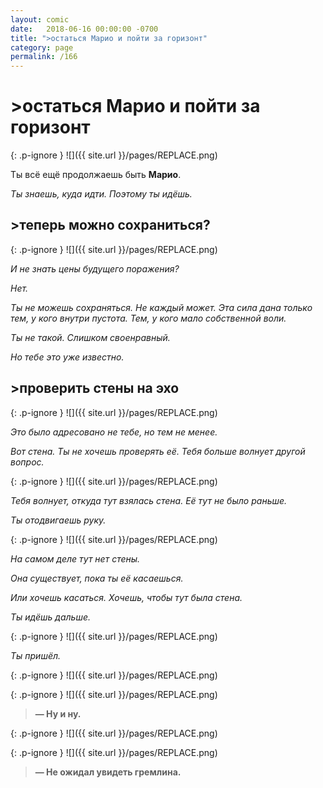 ```yaml
---
layout: comic
date:   2018-06-16 00:00:00 -0700
title: ">остаться Марио и пойти за горизонт"
category: page
permalink: /166
---
```

# >остаться Марио и пойти за горизонт

{: .p-ignore }
![]({{ site.url }}/pages/REPLACE.png)

Ты всё ещё продолжаешь быть <strong>Марио</strong>.

<em>Ты знаешь, куда идти. Поэтому ты идёшь.</em>

## >теперь можно сохраниться?

{: .p-ignore }
![]({{ site.url }}/pages/REPLACE.png)

<em>И не знать цены будущего поражения?</em>

<em>Нет.</em>

<em>Ты не можешь сохраняться. Не каждый может. Эта сила дана только тем, у кого внутри пустота. Тем, у кого мало собственной воли.</em>

<em>Ты не такой. Слишком своенравный. </em>

<em>Но тебе это уже известно.</em>

## >проверить стены на эхо

{: .p-ignore }
![]({{ site.url }}/pages/REPLACE.png)

<em>Это было адресовано не тебе, но тем не менее.</em>

<em>Вот стена. Ты не хочешь проверять её. Тебя больше волнует другой вопрос.</em>

{: .p-ignore }
![]({{ site.url }}/pages/REPLACE.png)

<em>Тебя волнует, откуда тут взялась стена. Её тут не было раньше.</em>

<em>Ты отодвигаешь руку.</em>

{: .p-ignore }
![]({{ site.url }}/pages/REPLACE.png)

<em>На самом деле тут нет стены.</em>

<em>Она существует, пока ты её касаешься.</em>

<em>Или хочешь касаться. Хочешь, чтобы тут была стена.</em>

<em>Ты идёшь дальше.</em>

{: .p-ignore }
![]({{ site.url }}/pages/REPLACE.png)

<em>Ты пришёл.</em>

{: .p-ignore }
![]({{ site.url }}/pages/REPLACE.png)

{: .p-ignore }
![]({{ site.url }}/pages/REPLACE.png)

<blockquote><strong>— Ну и ну.</strong></blockquote>

{: .p-ignore }
![]({{ site.url }}/pages/REPLACE.png)

{: .p-ignore }
![]({{ site.url }}/pages/REPLACE.png)

<blockquote><strong>— Не ожидал увидеть гремлина.</strong></blockquote>
